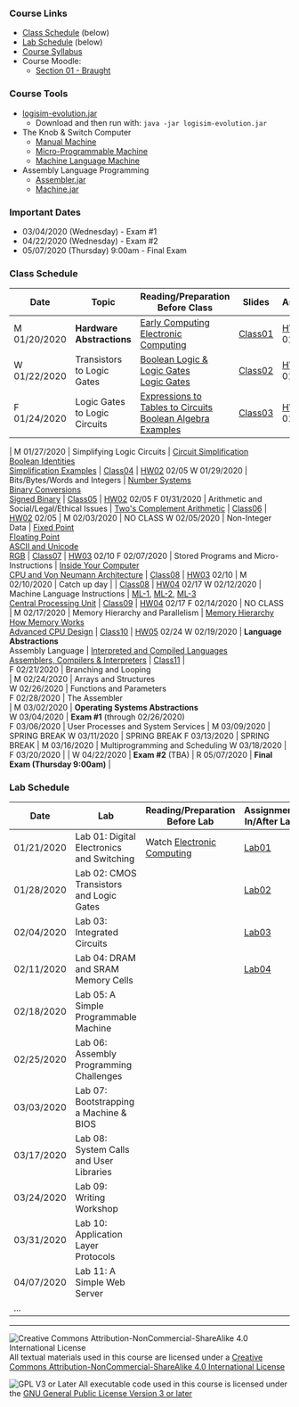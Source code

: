 ### Course Links

- [Class Schedule](#class-schedule) (below)
- [Lab Schedule](#lab-schedule) (below)
- [Course Syllabus](./syllabus.md)
- Course Moodle:
  - [Section 01 - Braught](https://lms.dickinson.edu/course/view.php?id=42261)

### Course Tools

- [logisim-evolution.jar](http://reds-data.heig-vd.ch/logisim-evolution/logisim-evolution.jar)
  - Download and then run with: `java -jar logisim-evolution.jar`
- The Knob & Switch Computer
  - [Manual Machine](http://users.dickinson.edu/~braught/kands/KandS2/dpandmem.html)
  - [Micro-Programmable Machine](http://users.dickinson.edu/~braught/kands/KandS2/micromachine.html)
  - [Machine Language Machine](http://users.dickinson.edu/~braught/kands/KandS2/machine.html)
- Assembly Language Programming
  - [Assembler.jar](http://users.dickinson.edu/~braught/courses/cs251f18/machine/Assembler.jar)
  - [Machine.jar](http://users.dickinson.edu/~braught/courses/cs251f18/machine/Machine.jar)

### Important Dates

- 03/04/2020 (Wednesday) - Exam #1
- 04/22/2020 (Wednesday) - Exam #2
- 05/07/2020 (Thursday) 9:00am - Final Exam

### Class Schedule

Date         | Topic                                          | Reading/Preparation<br>Before Class                                             | Slides          | Assignment
---          | ---                                            | ---                                                                             | ---             | ---
M 01/20/2020 | __Hardware Abstractions__                      | [Early Computing]<br>[Electronic Computing]                                     | [Class01]       | [HW01] 01/27
W 01/22/2020 | Transistors to Logic Gates                     | [Boolean Logic & Logic Gates]<br>[Logic Gates]                                  | [Class02]       | [HW01] 01/27
F 01/24/2020 | Logic Gates to Logic Circuits                  | [Expressions to Tables to Circuits]<br>[Boolean Algebra Examples]               | [Class03]       | [HW01] 01/27
|
M 01/27/2020 | Simplifying Logic Circuits                     | [Circuit Simplification]<br>[Boolean Identities]<br>[Simplification Examples]   | [Class04]       | [HW02] 02/05
W 01/29/2020 | Bits/Bytes/Words and Integers                  | [Number Systems]<br>[Binary Conversions]<br>[Signed Binary]                     | [Class05]       | [HW02] 02/05
F 01/31/2020 | Arithmetic and Social/Legal/Ethical Issues     | [Two's Complement Arithmetic]                                                   | [Class06]       | [HW02] 02/05
|
M 02/03/2020 | NO CLASS
W 02/05/2020 | Non-Integer Data                               | [Fixed Point]<br>[Floating Point]<br>[ASCII and Unicode]<br>[RGB]               | [Class07]       | [HW03] 02/10
F 02/07/2020 | Stored Programs and Micro-Instructions         | [Inside Your Computer]<br>[CPU and Von Neumann Architecture]                    | [Class08]       | [HW03] 02/10
|
M 02/10/2020 | Catch up day                                   |                                                                                 | [Class08]       | [HW04] 02/17
W 02/12/2020 | Machine Language Instructions                  | [ML-1], [ML-2], [ML-3]<br>[Central Processing Unit]                             | [Class09]       | [HW04] 02/17
F 02/14/2020 | NO CLASS   
|
M 02/17/2020 |  Memory Hierarchy and Parallelism              | [Memory Hierarchy]<br>[How Memory Works]<br>[Advanced CPU Design]               | [Class10]       | [HW05] 02/24
W 02/19/2020 | __Language Abstractions__<br>Assembly Language | [Interpreted and Compiled Languages]<br>[Assemblers, Compilers & Interpreters]  | [Class11]       |      
F 02/21/2020 | Branching and Looping                    
|
M 02/24/2020 | Arrays and Structures                  
W 02/26/2020 | Functions and Parameters                           
F 02/28/2020 | The Assembler           
|
M 03/02/2020 | __Operating Systems Abstractions__            
W 03/04/2020 | __Exam #1__ (through 02/26/2020)         
F 03/06/2020 | User Processes and System Services
|
M 03/09/2020 | SPRING BREAK
W 03/11/2020 | SPRING BREAK
F 03/13/2020 | SPRING BREAK
|
M 03/16/2020 | Multiprogramming and Scheduling
W 03/18/2020 |
F 03/20/2020 |
|
W 04/22/2020 | __Exam #2__ (TBA)
|
R 05/07/2020 | __Final Exam (Thursday 9:00am)__
|

[Class01]: slides/01-HW-Abstractions.pdf
[HW01]: homework/hw01.md
[Early Computing]: https://www.youtube.com/watch?v=O5nskjZ_GoI
[Electronic Computing]: https://www.youtube.com/watch?v=LN0ucKNX0hc

[Class02]: slides/02-TransistorsToGates.pdf
[Boolean Logic & Logic Gates]: https://www.youtube.com/watch?v=gI-qXk7XojA
[Logic Gates]: https://www.electronics-tutorials.ws/boolean/bool_7.html

[Class03]: slides/03-GatesToCircuits.pdf
[Expressions to Tables to Circuits]: https://www.youtube.com/watch?v=UNAU7ti4r8E
[Boolean Algebra Examples]: https://www.electronics-tutorials.ws/boolean/bool_8.html

[Class04]: slides/04-SimplifyingCircuits.pdf
[HW02]: homework/hw02.md
[Circuit Simplification]: https://www.youtube.com/watch?v=zehSxcSyWi0
[Boolean Identities]: https://www.youtube.com/watch?v=MZX6V7u8tZw
[Simplification Examples]: https://www.youtube.com/watch?v=mxNa0zrjhBU

[Class05]: slides/05-Integers.pdf
[Number Systems]: https://ryanstutorials.net/binary-tutorial
[Binary Conversions]: https://ryanstutorials.net/binary-tutorial/binary-conversions.php
[Signed Binary]: https://ryanstutorials.net/binary-tutorial/binary-negative-numbers.php

[Class06]: slides/06-Arithmetic.pdf
[Two's Complement Arithmetic]: https://www.youtube.com/watch?v=Hof95YlLQk0

[Class07]: slides/07-NonInteger.pdf
[HW03]: homework/hw03.md
[Fixed Point]: https://www.youtube.com/watch?v=hvUMJNwkHOs
[Floating Point]: https://www.youtube.com/watch?v=ji3SfClm8TU
[ASCII and Unicode]: https://www.youtube.com/watch?v=I-pQH_krD0M
[RGB]: https://www.youtube.com/watch?v=15aqFQQVBWU

[Class08]: slides/08-StoredPrograms.pdf
[Inside Your Computer]: https://www.youtube.com/watch?v=yRmPTbGBqVI
[CPU and Von Neumann Architecture]: https://www.youtube.com/watch?v=SbqXqQ-2ixs

[Class09]: slides/09-MachineLanguage.pdf
[HW04]: homework/hw04.md
[ML-1]: https://chortle.ccsu.edu/java5/Notes/chap04/ch04_3.html
[ML-2]: https://chortle.ccsu.edu/java5/Notes/chap04/ch04_4.html
[ML-3]: https://chortle.ccsu.edu/java5/Notes/chap04/ch04_5.html
[Central Processing Unit]: https://www.youtube.com/watch?v=FZGugFqdr60

[Class10]: slides/10-MemoryAndParallel.pdf
[HW05]: homework/hw05.md
[Memory Hierarchy]: https://www.youtube.com/watch?v=T7cjaHonXC0
[How Memory Works]: https://www.youtube.com/watch?v=p3q5zWCw8J4
[Advanced CPU Design]: https://www.youtube.com/watch?v=rtAlC5J1U40

[Class11]: slides/11-LanguageAbstractions.pdf
[Interpreted and Compiled Languages]: https://www.youtube.com/watch?v=KsZLPTRSleI
[Assemblers, Compilers & Interpreters]: https://opensource.com/article/19/5/primer-assemblers-compilers-interpreters

### Lab Schedule

Date         | Lab                                             | Reading/Preparation<br>Before Lab   | Assignment<br>In/After Lab
---          | ---                                             | ---                                 | ---
01/21/2020   | Lab 01: Digital Electronics and Switching       | Watch [Electronic Computing]        | [Lab01]
01/28/2020   | Lab 02: CMOS Transistors and Logic Gates        |                                     | [Lab02]
02/04/2020   | Lab 03: Integrated Circuits                     |                                     | [Lab03]
02/11/2020   | Lab 04: DRAM and SRAM Memory Cells              |                                     | [Lab04]
02/18/2020   | Lab 05: A Simple Programmable Machine           |
02/25/2020   | Lab 06: Assembly Programming Challenges         |
03/03/2020   | Lab 07: Bootstrapping a Machine & BIOS          |
03/17/2020   | Lab 08: System Calls and User Libraries         |
03/24/2020   | Lab 09: Writing Workshop                        |
03/31/2020   | Lab 10: Application Layer Protocols             |
04/07/2020   | Lab 11: A Simple Web Server                     |
...          |

[Lab01]: labs/Lab01.pdf
[Lab02]: labs/Lab02.pdf
[Lab03]: labs/Lab03.pdf
[Lab04]: labs/Lab04.pdf
___
![Creative Commons Attribution-NonCommercial-ShareAlike 4.0 International License](https://i.creativecommons.org/l/by-nc-sa/4.0/88x31.png "Creative Commons Attribution-NonCommercial-ShareAlike 4.0 International License") All textual materials used in this course are licensed under a [Creative Commons Attribution-NonCommercial-ShareAlike 4.0 International License](http://creativecommons.org/licenses/by-nc-sa/4.0/)

![GPL V3 or Later](https://www.gnu.org/graphics/gplv3-or-later-sm.png "GPL V3 or later") All executable code used in this course is licensed under the [GNU General Public License Version 3 or later](https://www.gnu.org/licenses/gpl.txt)
